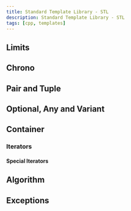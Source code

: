 ```yaml
---
title: Standard Template Library - STL
description: Standard Template Library - STL
tags: [cpp, templates]
---
```


## Limits

## Chrono

## Pair and Tuple

## Optional, Any and Variant

## Container

### Iterators

#### Special Iterators

## Algorithm

## Exceptions

